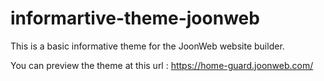 # informartive-theme-joonweb
This is a basic informative theme for the JoonWeb website builder.

You can preview the theme at this url : https://home-guard.joonweb.com/

